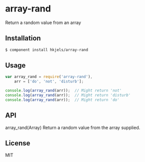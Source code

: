 # array-rand

  Return a random value from an array

## Installation
```sh
$ component install hkjels/array-rand
```

## Usage
```javascript
var array_rand = require('array-rand'),
    arr = ['do', 'not', 'disturb'];

console.log(array_rand(arr));  // Might return 'not'
console.log(array_rand(arr));  // Might return 'disturb'
console.log(array_rand(arr));  // Might return 'do'
```

## API

   array_rand(Array)
   Return a random value from the array supplied.

## License

  MIT
